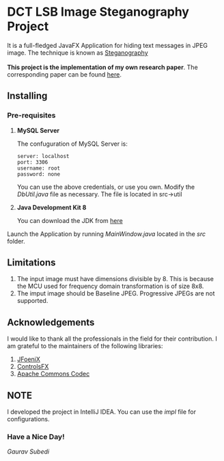 # DCT LSB Image Steganography Project
It is a full-fledged JavaFX Application for hiding text messages in JPEG image. The technique is known as [Steganography](https://en.wikipedia.org/wiki/Steganography) <br /><br />
**This project is the implementation of my own research paper**. The corresponding paper can be found [here](http://kec.edu.np/a-secure-and-effective-pattern-based-steganographic-method-in-coloured-jpeg-images/).

## Installing
### Pre-requisites
1. <b>MySQL Server</b>
 
    The confuguration of MySQL Server is:
    ```mysql
    server: localhost
    port: 3306
    username: root
    password: none
    ```
    You can use the above credentials, or use you own.
    Modify the *DbUtil.java* file as necessary. The file is located in src->util
    
2. **Java Development Kit 8**

    You can download the JDK from [here](https://www.oracle.com/technetwork/java/javase/downloads/jdk8-downloads-2133151.html)
    
Launch the Application by running *MainWindow.java* located in the *src* folder.

## Limitations
1. The input image must have dimensions divisible by 8. This is because the MCU used for frequency domain transformation is of size 8x8.
2. The imput image should be Baseline JPEG. Progressive JPEGs are not supported.

## Acknowledgements
I would like to thank all the professionals in the field for their contribution.
I am grateful to the maintainers of the following libraries:
1. [JFoeniX](http://www.jfoenix.com/)
2. [ControlsFX](https://github.com/controlsfx/controlsfx)
3. [Apache Commons Codec](https://commons.apache.org/proper/commons-codec/)

## NOTE
I developed the project in IntelliJ IDEA. You can use the *impl* file for configurations.

### Have a Nice Day!
*Gaurav Subedi*